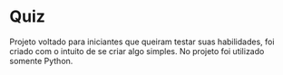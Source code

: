 





# Quiz
Projeto voltado para iniciantes que queiram testar suas habilidades, foi criado com o intuito de se criar algo simples. No projeto foi utilizado somente Python.


